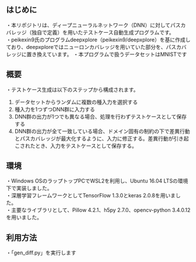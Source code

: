 ## はじめに
・本リポジトリは、ディープニューラルネットワーク（DNN）に対してパスカバレッジ（独自で定義）を用いたテストケース自動生成プログラムです。  
・peikexin9氏のプログラムdeepxplore（peikexin9/deepxplore）を基に作成しており、deepxploreではニューロンカバレッジを用いていた部分を、パスカバレッジに置き換えています。
・本プログラムで扱うデータセットはMNISTです

## 概要
・テストケース生成は以下のステップから構成されます。  
1. データセットからランダムに複数の種入力を選択する
2. 種入力を1つずつDNN群に入力する
3. DNN群の出力が1つでも異なる場合、処理を行わずテストケースとして保存する
4. DNN群の出力が全て一致している場合、ドメイン固有の制約の下で差異行動とパスカバレッジが最大化するように、入力に修正する。差異行動が引き起こされたとき、入力をテストケースとして保存する。

## 環境
・Windows OSのラップトップPCでWSL2を利用し、Ubuntu 16.04 LTSの環境下で実装しました。  
・深層学習フレームワークとしてTensorFlow 1.3.0とkeras 2.0.8を用いました。  
・主要なライブラリとして、Pillow 4.2.1、h5py 2.7.0、opencv-python 3.4.0.12を用いました。

## 利用方法
・「gen_diff.py」を実行します
